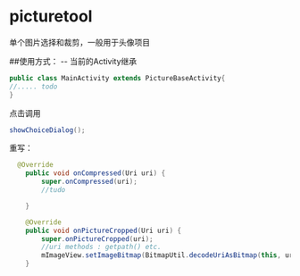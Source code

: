 # picturetool
单个图片选择和裁剪，一般用于头像项目

##使用方式：
-- 当前的Activity继承 
 ```java
 public class MainActivity extends PictureBaseActivity{
 //..... todo
 }
```
点击调用 
 ```java
showChoiceDialog();
```

重写：
``` java
  @Override
    public void onCompressed(Uri uri) {
        super.onCompressed(uri);
        //tudo

    }

    @Override
    public void onPictureCropped(Uri uri) {
        super.onPictureCropped(uri);
        //uri methods : getpath() etc.
        mImageView.setImageBitmap(BitmapUtil.decodeUriAsBitmap(this, uri));
    }
```


